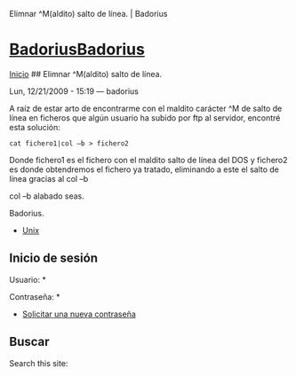 





Elimnar ^M(aldito) salto de línea. | Badorius

















# [BadoriusBadorius](/ "Badorius")

 
 

[Inicio](/) ## Elimnar ^M(aldito) salto de línea.

 

Lun, 12/21/2009 - 15:19 — badorius

A raíz de estar arto de encontrarme con el maldito carácter ^M de salto de línea en ficheros que algún usuario ha subido por ftp al servidor, encontré esta solución:


`cat fichero1|col –b > fichero2`


Donde fichero1 es el fichero con el maldito salto de línea del DOS y fichero2 es donde obtendremos el fichero ya tratado, eliminando a este el salto de línea gracias al col –b 


col –b alabado seas.


Badorius.





* [Unix](/?q=taxonomy/term/1)






 


## Inicio de sesión




Usuario: *



Contraseña: *



* [Solicitar una nueva contraseña](/?q=user/password "Solicita una contraseña nueva por correo electrónico.")






## Buscar





Search this site: 










 




